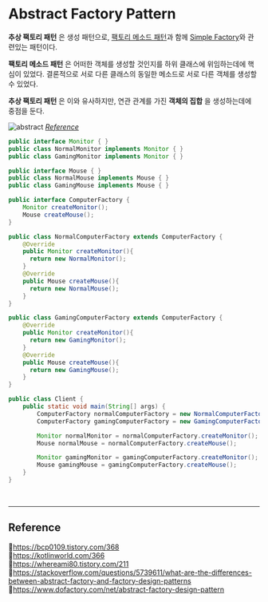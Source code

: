 # Abstract Factory Pattern

**추상 팩토리 패턴** 은 생성 패턴으로, [팩토리 메소드 패턴](https://github.com/da-in/tech-interview-study/blob/main/Design%20Pattern/Factory%20Method%20Pattern.md)과 함께 [Simple Factory](https://github.com/da-in/tech-interview-study/blob/main/Design%20Pattern/Factory%20Method%20Pattern.md)와 관련있는 패턴이다.

**팩토리 메소드 패턴** 은 어떠한 객체를 생성할 것인지를 하위 클래스에 위임하는데에 핵심이 있었다. 결론적으로 서로 다른 클래스의 동일한 메소드로 서로 다른 객체를 생성할 수 있었다.

**추상 팩토리 패턴** 은 이와 유사하지만, 연관 관계를 가진 **객체의 집합** 을 생성하는데에 중점을 둔다.

![abstract](https://user-images.githubusercontent.com/66757141/211338561-e3b4a4c8-5126-4561-bc88-ff4d1962afa0.png)
_[Reference]()_

```java
public interface Monitor { }
public class NormalMonitor implements Monitor { }
public class GamingMonitor implements Monitor { }

public interface Mouse { }
public class NormalMouse implements Mouse { }
public class GamingMouse implements Mouse { }
```

```java
public interface ComputerFactory {
    Monitor createMonitor();
    Mouse createMouse();
}

public class NormalComputerFactory extends ComputerFactory {
    @Override
    public Monitor createMonitor(){
      return new NormalMonitor();
    }
    @Override
    public Mouse createMouse(){
      return new NormalMouse();
    }
}

public class GamingComputerFactory extends ComputerFactory {
    @Override
    public Monitor createMonitor(){
      return new GamingMonitor();
    }
    @Override
    public Mouse createMouse(){
      return new GamingMouse();
    }
}
```

```java
public class Client {
    public static void main(String[] args) {
        ComputerFactory normalComputerFactory = new NormalComputerFactory();
        ComputerFactory gamingComputerFactory = new GamingComputerFactory();

        Monitor normalMonitor = normalComputerFactory.createMonitor();
        Mouse normalMouse = normalComputerFactory.createMouse();

        Monitor gamingMonitor = gamingComputerFactory.createMonitor();
        Mouse gamingMouse = gamingComputerFactory.createMouse();
    }
}
```

<br/>

---

## Reference

📄https://bcp0109.tistory.com/368  
📄https://kotlinworld.com/366  
📄https://whereami80.tistory.com/211  
📄https://stackoverflow.com/questions/5739611/what-are-the-differences-between-abstract-factory-and-factory-design-patterns  
📄https://www.dofactory.com/net/abstract-factory-design-pattern  
